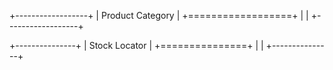 +------------------+
| Product Category |
+==================+
|                  |
+------------------+

+---------------+
| Stock Locator |
+===============+
|               |
+---------------+